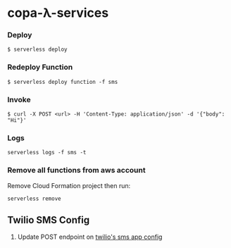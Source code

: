# copa-λ-services

### Deploy

```shell
$ serverless deploy
```

### Redeploy Function

```
$ serverless deploy function -f sms
```

### Invoke

```shell
$ curl -X POST <url> -H 'Content-Type: application/json' -d '{"body": "Hi"}'
```

### Logs

```
serverless logs -f sms -t
```

### Remove all functions from aws account

Remove Cloud Formation project then run:

```
serverless remove
```

## Twilio SMS Config

1. Update POST endpoint on [twilio's sms app config](https://www.twilio.com/console/sms/services/MG7c87df1f861b9b9b5fdbb7404048376e)
